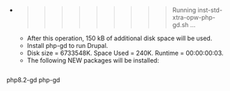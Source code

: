 * >>>>>>>>> Running inst-std-xtra-opw-php-gd.sh ...
  * After this operation, 150 kB of additional disk space will be used.
  * Install php-gd to run Drupal.
  * Disk size = 6733548K. Space Used = 240K. Runtime = 00:00:00:03.
  * The following NEW packages will be installed:
  ```bash
php8.2-gd php-gd
  ```
